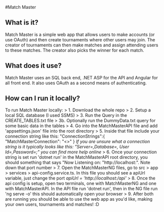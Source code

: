 #Match Master
## What is it?
Match Master is a simple web app that allows users to make accounts (or use OAuth) and then create tournaments where other users may join. The creator of tournaments can then make matches and assign attending users to these matches.
The creator also picks the winner for each match.

## What does it use?
Match Master uses an SQL back end, .NET ASP for the API and Angular for all front end. It also uses OAuth as a second means of authenticating.

## How can I run it locally?
To run Match Master locally:
	> 1. Download the whole repo
	> 2. Setup a local SQL database (I used SSMS)
	> 3. Run the Query in the CREATE_TABLES.txt file
		> 3b. Optionally run the DummyData.txt query for some basic data in the tables
	> 4. Go into the MatchMasterAPI file and add 'appsettings.json' file into the root directory
	> 5. Inside that file include your connection string like this:	
		"ConnectionStrings":{
    			"MatchMasterConnection": "<<Your connection string here>>"
  		}
		_If you are unsure what a connection string is it typically looks like this: "Server=<server>,Database=<database name>, User Id=<user>,Password=<password>;" you can find more help online_
	> 6. Once your connection string is set run 'dotnet run' in the MatchMasterAPI root directory, you should something that says "Now Listening on: "http://localhost:<port>". Note down that port number
	> 7. Open the MatchMasterNG files, go to src > app > services > api-config.service.ts. In this file you should see a apiUrl variable, just change the port _apiUrl = 'http://localhost:<port>/api'_
	> 8. Once the api config is setup, open two terminals, one with MatchMasterNG and one with MatchMasterAPI. In the API file run 'dotnet run', then in the NG file run 'ng serve -o' this should automatically open your  browser
	> 9. After both are running you should be able to use the web app as you'd like, making your own users, tournaments and matches! :D